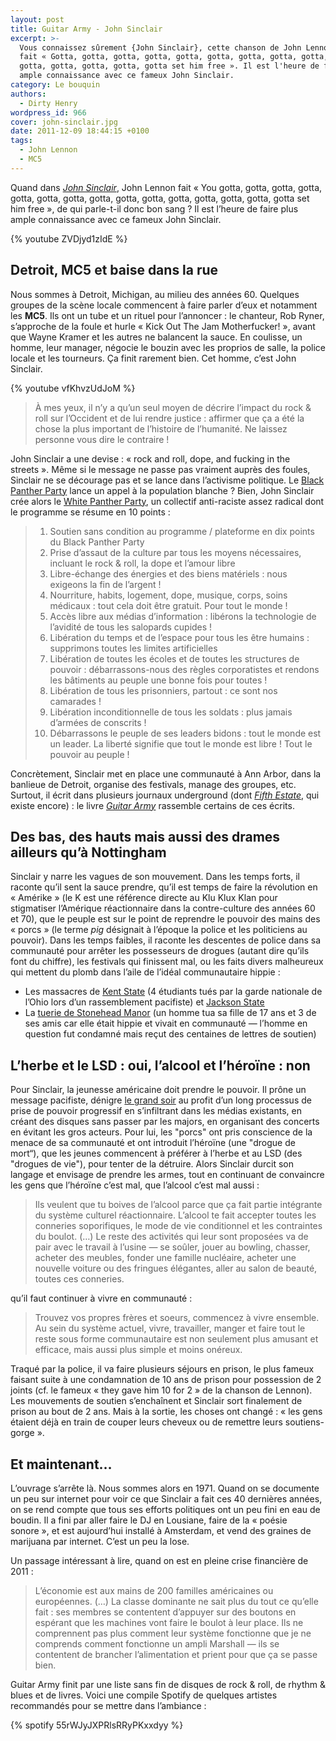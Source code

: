```yaml
---
layout: post
title: Guitar Army - John Sinclair
excerpt: >-
  Vous connaissez sûrement {John Sinclair}, cette chanson de John Lennon qui
  fait « Gotta, gotta, gotta, gotta, gotta, gotta, gotta, gotta, gotta, gotta,
  gotta, gotta, gotta, gotta, gotta set him free ». Il est l'heure de faire plus
  ample connaissance avec ce fameux John Sinclair.
category: Le bouquin
authors:
  - Dirty Henry
wordpress_id: 966
cover: john-sinclair.jpg
date: 2011-12-09 18:44:15 +0100
tags:
  - John Lennon
  - MC5
---
```


Quand dans [_John Sinclair_][5], John Lennon fait « You gotta, gotta, gotta,
gotta, gotta, gotta, gotta, gotta, gotta, gotta, gotta, gotta, gotta, gotta,
gotta set him free », de qui parle-t-il donc bon sang ? Il est l’heure de faire
plus ample connaissance avec ce fameux John Sinclair.

{% youtube ZVDjyd1zIdE %}

## Detroit, MC5 et baise dans la rue

Nous sommes à Detroit, Michigan, au milieu des années 60. Quelques groupes de la
scène locale commencent à faire parler d’eux et notamment les **MC5**. Ils ont
un tube et un rituel pour l’annoncer : le chanteur, Rob Ryner, s’approche de la
foule et hurle « Kick Out The Jam Motherfucker! », avant que Wayne Kramer et les
autres ne balancent la sauce. En coulisse, un homme, leur manager, négocie le
bouzin avec les proprios de salle, la police locale et les tourneurs. Ça finit
rarement bien. Cet homme, c’est John Sinclair.

{% youtube vfKhvzUdJoM %}

> À mes yeux, il n’y a qu’un seul moyen de décrire l’impact du rock & roll sur
> l’Occident et de lui rendre justice : affirmer que ça a été la chose la plus
> important de l’histoire de l’humanité. Ne laissez personne vous dire le
> contraire !

John Sinclair a une devise : « rock and roll, dope, and fucking in the
streets ». Même si le message ne passe pas vraiment auprès des foules, Sinclair
ne se décourage pas et se lance dans l’activisme politique. Le [Black Panther
Party][6] lance un appel à la population blanche ? Bien, John Sinclair crée
alors le [White Panther Party][7], un collectif anti-raciste assez radical dont
le programme se résume en 10 points :

> 1. Soutien sans condition au programme / plateforme en dix points du Black
>    Panther Party
> 1. Prise d’assaut de la culture par tous les moyens nécessaires, incluant le
>    rock & roll, la dope et l’amour libre
> 1. Libre-échange des énergies et des biens matériels : nous exigeons la fin de
>    l’argent !
> 1. Nourriture, habits, logement, dope, musique, corps, soins médicaux : tout
>    cela doit être gratuit. Pour tout le monde !
> 1. Accès libre aux médias d’information : libérons la technologie de l’avidité
>    de tous les salopards cupides !
> 1. Libération du temps et de l’espace pour tous les être humains : supprimons
>    toutes les limites artificielles
> 1. Libération de toutes les écoles et de toutes les structures de pouvoir :
>    débarrassons-nous des règles corporatistes et rendons les bâtiments au
>    peuple une bonne fois pour toutes !
> 1. Libération de tous les prisonniers, partout : ce sont nos camarades !
> 1. Libération inconditionnelle de tous les soldats : plus jamais d’armées de
>    conscrits !
> 1. Débarrassons le peuple de ses leaders bidons : tout le monde est un leader.
>    La liberté signifie que tout le monde est libre ! Tout le pouvoir au
>    peuple !

Concrètement, Sinclair met en place une communauté à Ann Arbor, dans la banlieue
de Detroit, organise des festivals, manage des groupes, etc. Surtout, il écrit
dans plusieurs journaux underground (dont [_Fifth Estate_][8], qui existe
encore) : le livre [_Guitar Army_][9] rassemble certains de ces écrits.

## Des bas, des hauts mais aussi des drames ailleurs qu’à Nottingham

Sinclair y narre les vagues de son mouvement. Dans les temps forts, il raconte
qu’il sent la sauce prendre, qu’il est temps de faire la révolution en
« Amérike » (le K est une référence directe au Klu Klux Klan pour stigmatiser
l’Amérique réactionnaire dans la contre-culture des années 60 et 70), que le
peuple est sur le point de reprendre le pouvoir des mains des « porcs » (le
terme _pig_ désignait à l’époque la police et les politiciens au pouvoir). Dans
les temps faibles, il raconte les descentes de police dans sa communauté pour
arrêter les possesseurs de drogues (autant dire qu’ils font du chiffre), les
festivals qui finissent mal, ou les faits divers malheureux qui mettent du plomb
dans l’aile de l’idéal communautaire hippie :

- Les massacres de [Kent State][2] (4 étudiants tués par la garde nationale de
  l’Ohio lors d’un rassemblement pacifiste) et [Jackson State][3]
- La [tuerie de Stonehead Manor][1] (un homme tua sa fille de 17 ans et 3 de ses
  amis car elle était hippie et vivait en communauté — l’homme en question fut
  condamné mais reçut des centaines de lettres de soutien)

## L’herbe et le LSD : oui, l’alcool et l’héroïne : non

Pour Sinclair, la jeunesse américaine doit prendre le pouvoir. Il prône un
message pacifiste, dénigre [le grand soir][4] au profit d’un long processus de
prise de pouvoir progressif en s’infiltrant dans les médias existants, en créant
des disques sans passer par les majors, en organisant des concerts en évitant
les gros acteurs. Pour lui, les "porcs" ont pris conscience de la menace de sa
communauté et ont introduit l’héroïne (une "drogue de mort“), que les jeunes
commencent à préférer à l’herbe et au LSD (des "drogues de vie"), pour tenter de
la détruire. Alors Sinclair durcit son langage et envisage de prendre les armes,
tout en continuant de convaincre les gens que l’héroïne c’est mal, que l’alcool
c’est mal aussi :

> Ils veulent que tu boives de l’alcool parce que ça fait partie intégrante du
> système culturel réactionnaire. L’alcool te fait accepter toutes les conneries
> soporifiques, le mode de vie conditionnel et les contraintes du boulot. (…) Le
> reste des activités qui leur sont proposées va de pair avec le travail à
> l’usine — se soûler, jouer au bowling, chasser, acheter des meubles, fonder
> une famille nucléaire, acheter une nouvelle voiture ou des fringues élégantes,
> aller au salon de beauté, toutes ces conneries.

qu’il faut continuer à vivre en communauté :

> Trouvez vos propres frères et soeurs, commencez à vivre ensemble. Au sein du
> système actuel, vivre, travailler, manger et faire tout le reste sous forme
> communautaire est non seulement plus amusant et efficace, mais aussi plus
> simple et moins onéreux.

Traqué par la police, il va faire plusieurs séjours en prison, le plus fameux
faisant suite à une condamnation de 10 ans de prison pour possession de 2 joints
(cf. le fameux « they gave him 10 for 2 » de la chanson de Lennon). Les
mouvements de soutien s’enchaînent et Sinclair sort finalement de prison au bout
de 2 ans. Mais à la sortie, les choses ont changé : « les gens étaient déjà en
train de couper leurs cheveux ou de remettre leurs soutiens-gorge ».

## Et maintenant…

L’ouvrage s’arrête là. Nous sommes alors en 1971. Quand on se documente un peu
sur internet pour voir ce que Sinclair a fait ces 40 dernières années, on se
rend compte que tous ses efforts politiques ont un peu fini en eau de boudin. Il
a fini par aller faire le DJ en Lousiane, faire de la « poésie sonore », et est
aujourd’hui installé à Amsterdam, et vend des graines de marijuana par internet.
C’est un peu la lose.

Un passage intéressant à lire, quand on est en pleine crise financière de 2011 :

> L’économie est aux mains de 200 familles américaines ou européennes. (…) La
> classe dominante ne sait plus du tout ce qu’elle fait : ses membres se
> contentent d’appuyer sur des boutons en espérant que les machines vont faire
> le boulot à leur place. Ils ne comprennent pas plus comment leur système
> fonctionne que je ne comprends comment fonctionne un ampli Marshall — ils se
> contentent de brancher l’alimentation et prient pour que ça se passe bien.

Guitar Army finit par une liste sans fin de disques de rock & roll, de rhythm &
blues et de livres. Voici une compile Spotify de quelques artistes recommandés
pour se mettre dans l’ambiance :

{% spotify 55rWJyJXPRlsRRyPKxxdyy %}

[1]: https://en.wikipedia.org/wiki/Joe_(1970_film)#Real-life_parallel
[2]:
  https://fr.wikipedia.org/wiki/Fusillade_de_l%27universit%C3%A9_d%27%C3%89tat_de_Kent
[3]:
  https://fr.wikipedia.org/wiki/Tuerie_de_l%27universit%C3%A9_d%27%C3%89tat_de_Jackson
[4]: https://fr.wikipedia.org/wiki/Le_Grand_Soir
[5]: https://song.link/fr/i/1440858550
[6]: https://fr.wikipedia.org/wiki/Black_Panther_Party
[7]: https://fr.wikipedia.org/wiki/White_Panther_Party
[8]: https://fr.wikipedia.org/wiki/Fifth_Estate_(périodique)
[9]: https://www.babelio.com/livres/Sinclair-Guitar-Army/1207170
